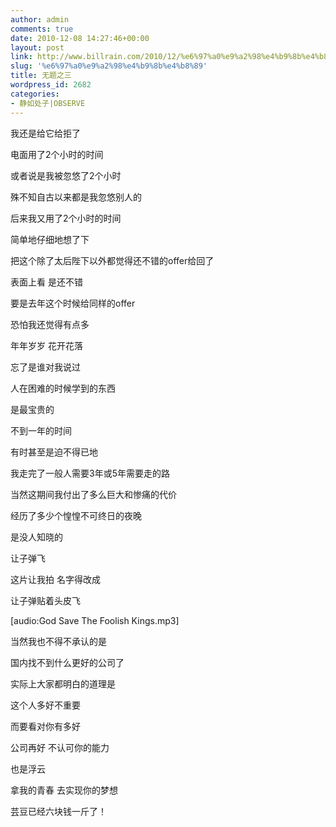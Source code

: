 ```yaml
---
author: admin
comments: true
date: 2010-12-08 14:27:46+00:00
layout: post
link: http://www.billrain.com/2010/12/%e6%97%a0%e9%a2%98%e4%b9%8b%e4%b8%89/
slug: '%e6%97%a0%e9%a2%98%e4%b9%8b%e4%b8%89'
title: 无题之三
wordpress_id: 2682
categories:
- 静如处子|OBSERVE
---
```


我还是给它给拒了

电面用了2个小时的时间

或者说是我被忽悠了2个小时

殊不知自古以来都是我忽悠别人的

后来我又用了2个小时的时间

简单地仔细地想了下

把这个除了太后陛下以外都觉得还不错的offer给回了

表面上看 是还不错

要是去年这个时候给同样的offer

恐怕我还觉得有点多

年年岁岁 花开花落

忘了是谁对我说过

人在困难的时候学到的东西

是最宝贵的

不到一年的时间 

有时甚至是迫不得已地

我走完了一般人需要3年或5年需要走的路

当然这期间我付出了多么巨大和惨痛的代价

经历了多少个惶惶不可终日的夜晚

是没人知晓的

让子弹飞 

这片让我拍 名字得改成

让子弹贴着头皮飞

[audio:God Save The Foolish Kings.mp3]

当然我也不得不承认的是

国内找不到什么更好的公司了

实际上大家都明白的道理是

这个人多好不重要

而要看对你有多好

公司再好 不认可你的能力

也是浮云

拿我的青春 去实现你的梦想 

芸豆已经六块钱一斤了！
